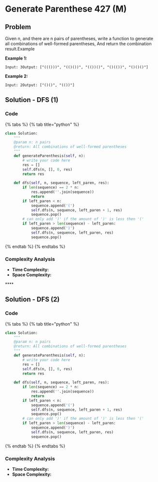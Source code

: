 # Generate Parenthese 427 \(M\)

## Problem

Given n, and there are n pairs of parentheses, write a function to generate all combinations of well-formed parentheses, And return the combination result.Example

**Example 1:**

```text
Input: 3Output: ["((()))", "(()())", "(())()", "()(())", "()()()"]
```

**Example 2:**

```text
Input: 2Output: ["()()", "(())"]
```

## Solution - DFS \(1\)

### Code

{% tabs %}
{% tab title="python" %}
```python
class Solution:
    """
    @param n: n pairs
    @return: All combinations of well-formed parentheses
    """
    def generateParenthesis(self, n):
        # write your code here
        res = []
        self.dfs(n, [], 0, res)
        return res
    
    def dfs(self, n, sequence, left_paren, res):
        if len(sequence) == 2 * n:
            res.append(''.join(sequence))
            return 
        if left_paren < n:
            sequence.append('(')
            self.dfs(n, sequence, left_paren + 1, res)
            sequence.pop()
        # can only add ')' if the amount of ')' is less then '('
        if left_paren > len(sequence) - left_paren:
            sequence.append(')')
            self.dfs(n, sequence, left_paren, res)
            sequence.pop()
```
{% endtab %}
{% endtabs %}

### Complexity Analysis

* **Time Complexity:**
* **Space Complexity:**

\*\*\*\*

## Solution - DFS \(2\)

### Code

{% tabs %}
{% tab title="python" %}
```python
class Solution:
    """
    @param n: n pairs
    @return: All combinations of well-formed parentheses
    """
    def generateParenthesis(self, n):
        # write your code here
        res = []
        self.dfs(n, [], 0, res)
        return res
    
    def dfs(self, n, sequence, left_paren, res):
        if len(sequence) == 2 * n:
            res.append(''.join(sequence))
            return 
        if left_paren < n:
            sequence.append('(')
            self.dfs(n, sequence, left_paren + 1, res)
            sequence.pop()
        # can only add ')' if the amount of ')' is less then '('
        if left_paren > len(sequence) - left_paren:
            sequence.append(')')
            self.dfs(n, sequence, left_paren, res)
            sequence.pop()
```
{% endtab %}
{% endtabs %}

### Complexity Analysis

* **Time Complexity:**
* **Space Complexity:**

